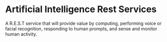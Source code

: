 # Artificial Intelligence Rest Services

A R.E.S.T service that will provide value by computing, performing voice or facial recognition, responding to human prompts, and sense and monitor human activity.
